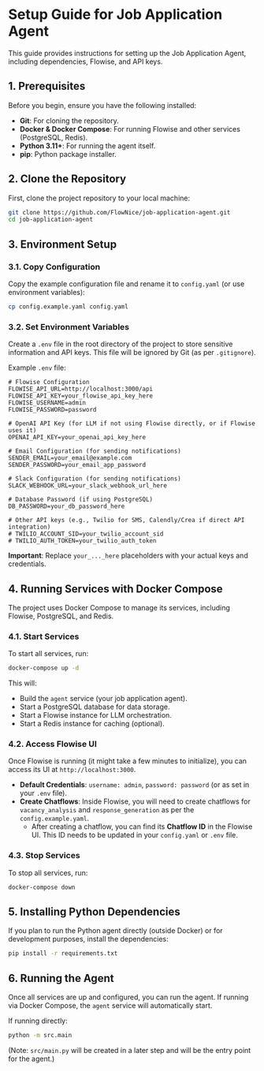 # Setup Guide for Job Application Agent

This guide provides instructions for setting up the Job Application Agent, including dependencies, Flowise, and API keys.

## 1. Prerequisites

Before you begin, ensure you have the following installed:

*   **Git**: For cloning the repository.
*   **Docker & Docker Compose**: For running Flowise and other services (PostgreSQL, Redis).
*   **Python 3.11+**: For running the agent itself.
*   **pip**: Python package installer.

## 2. Clone the Repository

First, clone the project repository to your local machine:

```bash
git clone https://github.com/FlowNice/job-application-agent.git
cd job-application-agent
```

## 3. Environment Setup

### 3.1. Copy Configuration

Copy the example configuration file and rename it to `config.yaml` (or use environment variables):

```bash
cp config.example.yaml config.yaml
```

### 3.2. Set Environment Variables

Create a `.env` file in the root directory of the project to store sensitive information and API keys. This file will be ignored by Git (as per `.gitignore`).

Example `.env` file:

```dotenv
# Flowise Configuration
FLOWISE_API_URL=http://localhost:3000/api
FLOWISE_API_KEY=your_flowise_api_key_here
FLOWISE_USERNAME=admin
FLOWISE_PASSWORD=password

# OpenAI API Key (for LLM if not using Flowise directly, or if Flowise uses it)
OPENAI_API_KEY=your_openai_api_key_here

# Email Configuration (for sending notifications)
SENDER_EMAIL=your_email@example.com
SENDER_PASSWORD=your_email_app_password

# Slack Configuration (for sending notifications)
SLACK_WEBHOOK_URL=your_slack_webhook_url_here

# Database Password (if using PostgreSQL)
DB_PASSWORD=your_db_password_here

# Other API keys (e.g., Twilio for SMS, Calendly/Crea if direct API integration)
# TWILIO_ACCOUNT_SID=your_twilio_account_sid
# TWILIO_AUTH_TOKEN=your_twilio_auth_token
```

**Important**: Replace `your_..._here` placeholders with your actual keys and credentials.

## 4. Running Services with Docker Compose

The project uses Docker Compose to manage its services, including Flowise, PostgreSQL, and Redis.

### 4.1. Start Services

To start all services, run:

```bash
docker-compose up -d
```

This will:
*   Build the `agent` service (your job application agent).
*   Start a PostgreSQL database for data storage.
*   Start a Flowise instance for LLM orchestration.
*   Start a Redis instance for caching (optional).

### 4.2. Access Flowise UI

Once Flowise is running (it might take a few minutes to initialize), you can access its UI at `http://localhost:3000`.

*   **Default Credentials**: `username: admin`, `password: password` (or as set in your `.env` file).
*   **Create Chatflows**: Inside Flowise, you will need to create chatflows for `vacancy_analysis` and `response_generation` as per the `config.example.yaml`.
    *   After creating a chatflow, you can find its **Chatflow ID** in the Flowise UI. This ID needs to be updated in your `config.yaml` or `.env` file.

### 4.3. Stop Services

To stop all services, run:

```bash
docker-compose down
```

## 5. Installing Python Dependencies

If you plan to run the Python agent directly (outside Docker) or for development purposes, install the dependencies:

```bash
pip install -r requirements.txt
```

## 6. Running the Agent

Once all services are up and configured, you can run the agent. If running via Docker Compose, the `agent` service will automatically start.

If running directly:

```bash
python -m src.main
```

(Note: `src/main.py` will be created in a later step and will be the entry point for the agent.)

